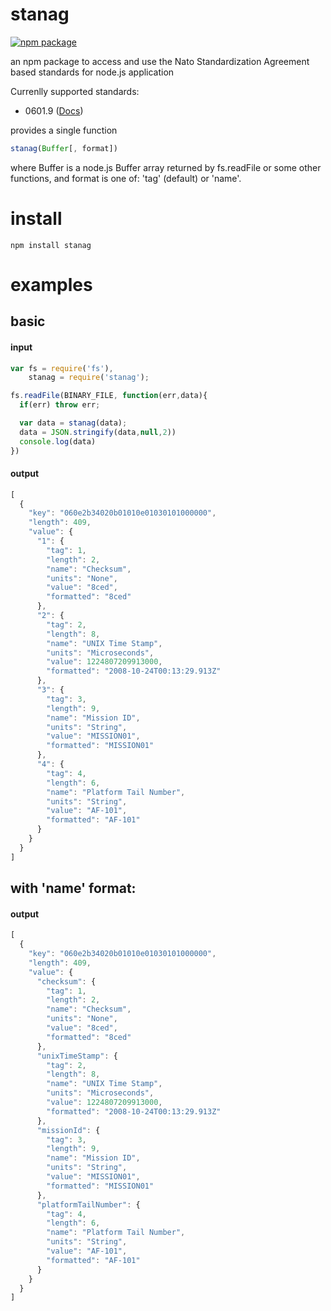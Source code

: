 # stanag

[![npm package](https://nodei.co/npm/stanag.png?downloads=true&downloadRank=true&stars=true)](https://www.npmjs.com/package/stanag)

an npm package to access and use the Nato Standardization Agreement based standards for node.js application

Currenlly supported standards:
 - 0601.9 ([Docs](http://www.gwg.nga.mil/misb/docs/standards/ST0601.9.pdf))

provides a single function
```js
stanag(Buffer[, format])
```

where Buffer is a node.js Buffer array returned by fs.readFile or some other functions,
and format is one of: 'tag' (default) or 'name'.

# install
```
npm install stanag
```

# examples

## basic
#### input
```js
var fs = require('fs'),
    stanag = require('stanag');

fs.readFile(BINARY_FILE, function(err,data){
  if(err) throw err;

  var data = stanag(data);
  data = JSON.stringify(data,null,2))
  console.log(data)
})
```

#### output

```js
[
  {
    "key": "060e2b34020b01010e01030101000000",
    "length": 409,
    "value": {
      "1": {
        "tag": 1,
        "length": 2,
        "name": "Checksum",
        "units": "None",
        "value": "8ced",
        "formatted": "8ced"
      },
      "2": {
        "tag": 2,
        "length": 8,
        "name": "UNIX Time Stamp",
        "units": "Microseconds",
        "value": 1224807209913000,
        "formatted": "2008-10-24T00:13:29.913Z"
      },
      "3": {
        "tag": 3,
        "length": 9,
        "name": "Mission ID",
        "units": "String",
        "value": "MISSION01",
        "formatted": "MISSION01"
      },
      "4": {
        "tag": 4,
        "length": 6,
        "name": "Platform Tail Number",
        "units": "String",
        "value": "AF-101",
        "formatted": "AF-101"
      }
    }
  }
]
```


## with 'name' format:
#### output
```js
[
  {
    "key": "060e2b34020b01010e01030101000000",
    "length": 409,
    "value": {
      "checksum": {
        "tag": 1,
        "length": 2,
        "name": "Checksum",
        "units": "None",
        "value": "8ced",
        "formatted": "8ced"
      },
      "unixTimeStamp": {
        "tag": 2,
        "length": 8,
        "name": "UNIX Time Stamp",
        "units": "Microseconds",
        "value": 1224807209913000,
        "formatted": "2008-10-24T00:13:29.913Z"
      },
      "missionId": {
        "tag": 3,
        "length": 9,
        "name": "Mission ID",
        "units": "String",
        "value": "MISSION01",
        "formatted": "MISSION01"
      },
      "platformTailNumber": {
        "tag": 4,
        "length": 6,
        "name": "Platform Tail Number",
        "units": "String",
        "value": "AF-101",
        "formatted": "AF-101"
      }
    }
  }
]
```
